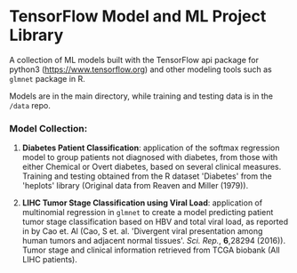 # TensorFlow Model and ML Project Library

A collection of ML models built with the TensorFlow api package for python3 (https://www.tensorflow.org) and other modeling tools such as `glmnet` package in R.

Models are in the main directory, while training and testing data is in the `/data` repo.

### Model Collection:

  1. **Diabetes Patient Classification**: application of the softmax regression model to group patients not diagnosed with diabetes, from those with either Chemical or Overt diabetes, based on several clinical measures. Training and testing obtained from the R dataset 'Diabetes' from the 'heplots' library (Original data from Reaven and Miller (1979)). 

  2. **LIHC Tumor Stage Classification using Viral Load**: application of multinomial regression in `glmnet` to create a model predicting patient tumor stage classification based on HBV and total viral load, as reported in by Cao et. Al (Cao, S et. al. 'Divergent viral presentation among human tumors and adjacent normal tissues'. *Sci. Rep.*, **6**,28294 (2016)). Tumor stage and clinical information retrieved from TCGA biobank (All LIHC patients).
     
